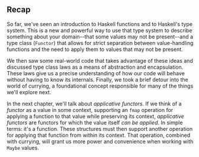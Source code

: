## Recap

So far, we've seen an introduction to Haskell functions and to Haskell's type system. This is a
new and powerful way to use that type system to describe something about your
domain--that some values may not be present--and a type class (`Functor`) that
allows for strict separation between value-handling functions and the need to
apply them to values that may not be present.

We then saw some real-world code that takes advantage of these ideas and
discussed type class laws as a means of abstraction and encapsulation. These laws give
us a precise understanding of how our code will behave without having to know
its internals. Finally, we took a brief detour into the world of currying, a
foundational concept responsible for many of the things we'll explore next.

In the next chapter, we'll talk about *applicative functors*. If we think of a
*functor* as a value in some context, supporting an `fmap` operation for
applying a function to that value while preserving its context, *applicative
functors* are functors for which the value itself *can be applied*. In simple terms: it's a
function. These structures must then support another operation for applying that
function from within its context. That operation, combined with currying, will
grant us more power and convenience when working with `Maybe` values.
